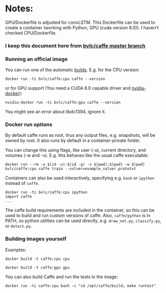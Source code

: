 # Notes:
GPU/Dockerfile is adjusted for convLSTM. This Dockerfile can be used to create a container (working with Python, GPU (cuda version 8.0)).
I haven't checked CPU/Dockerfile.


### I keep this document here from [bvlc/caffe master branch](https://github.com/BVLC/caffe/tree/master/docker)
### Running an official image

You can run one of the automatic [builds](https://hub.docker.com/r/bvlc/caffe). E.g. for the CPU version:

`docker run -ti bvlc/caffe:cpu caffe --version`

or for GPU support (You need a CUDA 8.0 capable driver and
[nvidia-docker](https://github.com/NVIDIA/nvidia-docker)):

`nvidia-docker run -ti bvlc/caffe:gpu caffe --version`

You might see an error about libdc1394, ignore it.

### Docker run options

By default caffe runs as root, thus any output files, e.g. snapshots, will be owned
by root. It also runs by default in a container-private folder.

You can change this using flags, like user (-u), current directory, and volumes (-w and -v).
E.g. this behaves like the usual caffe executable:

`docker run --rm -u $(id -u):$(id -g) -v $(pwd):$(pwd) -w $(pwd) bvlc/caffe:cpu caffe train --solver=example_solver.prototxt`

Containers can also be used interactively, specifying e.g. `bash` or `ipython`
instead of `caffe`.

```
docker run -ti bvlc/caffe:cpu ipython
import caffe
...
```

The caffe build requirements are included in the container, so this can be used to
build and run custom versions of caffe. Also, `caffe/python` is in PATH, so python
utilities can be used directly, e.g. `draw_net.py`, `classify.py`, or `detect.py`.

### Building images yourself

Examples:

`docker build -t caffe:cpu cpu`

`docker build -t caffe:gpu gpu`

You can also build Caffe and run the tests in the image:

`docker run -ti caffe:cpu bash -c "cd /opt/caffe/build; make runtest"`
